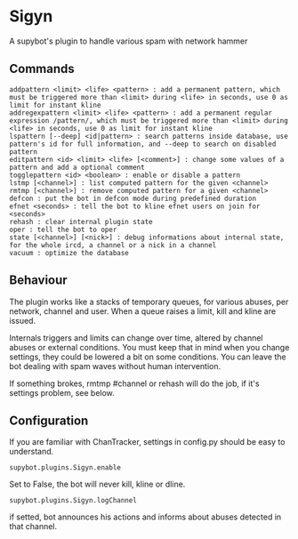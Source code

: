 # Sigyn #

A supybot's plugin to handle various spam with network hammer

## Commands ##

    addpattern <limit> <life> <pattern> : add a permanent pattern, which must be triggered more than <limit> during <life> in seconds, use 0 as limit for instant kline
    addregexpattern <limit> <life> <pattern> : add a permanent regular expression /pattern/, which must be triggered more than <limit> during <life> in seconds, use 0 as limit for instant kline
    lspattern [--deep] <id|pattern> : search patterns inside database, use pattern's id for full information, and --deep to search on disabled pattern
    editpattern <id> <limit> <life> [<comment>] : change some values of a pattern and add a optional comment
    togglepattern <id> <boolean> : enable or disable a pattern
    lstmp [<channel>] : list computed pattern for the given <channel>
    rmtmp [<channel>] : remove computed pattern for a given <channel>
    defcon : put the bot in defcon mode during predefined duration
    efnet <seconds> : tell the bot to kline efnet users on join for <seconds>
    rehash : clear internal plugin state
    oper : tell the bot to oper
    state [<channel>] [<nick>] : debug informations about internal state, for the whole ircd, a channel or a nick in a channel
    vacuum : optimize the database
    
## Behaviour ##

The plugin works like a stacks of temporary queues, for various abuses, per network, channel and user.
When a queue raises a limit, kill and kline are issued.

Internals triggers and limits can change over time, altered by channel abuses or external conditions.
You must keep that in mind when you change settings, they could be lowered a bit on some conditions.
You can leave the bot dealing with spam waves without human intervention.

If something brokes, rmtmp #channel or rehash will do the job, if it's settings problem, see below.

## Configuration ##

If you are familiar with ChanTracker, settings in config.py should be easy to understand.

    supybot.plugins.Sigyn.enable
    
Set to False, the bot will never kill, kline or dline.

    supybot.plugins.Sigyn.logChannel
    
if setted, bot announces his actions and informs about abuses detected in that channel.
